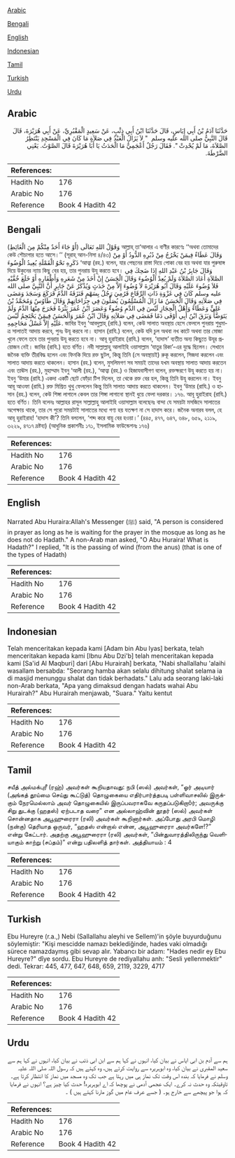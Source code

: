 [Arabic](#arabic)

[Bengali](#bengali)

[English](#english)

[Indonesian](#indonesian)

[Tamil](#tamil)

[Turkish](#turkish)

[Urdu](#urdu)

## Arabic


<div dir="rtl" lang="ar" style={{fontSize:'larger',backgroundColor:'#f8f9fa',padding:20}}>
حَدَّثَنَا آدَمُ بْنُ أَبِي إِيَاسٍ، قَالَ حَدَّثَنَا ابْنُ أَبِي ذِئْبٍ، عَنْ سَعِيدٍ الْمَقْبُرِيِّ، عَنْ أَبِي هُرَيْرَةَ، قَالَ قَالَ النَّبِيُّ صلى الله عليه وسلم ‏ "‏ لاَ يَزَالُ الْعَبْدُ فِي صَلاَةٍ مَا كَانَ فِي الْمَسْجِدِ يَنْتَظِرُ الصَّلاَةَ، مَا لَمْ يُحْدِثْ ‏"‏‏.‏ فَقَالَ رَجُلٌ أَعْجَمِيٌّ مَا الْحَدَثُ يَا أَبَا هُرَيْرَةَ قَالَ الصَّوْتُ‏.‏ يَعْنِي الضَّرْطَةَ‏.‏
</div>
<div style={{backgroundColor:'#f8f9fa',padding:20, marginBottom: 10}}><table> <thead> <tr> <th>References:</th> <th></th> </tr> </thead> <tbody><tr><td>Hadith No</td><td>176</td></tr><tr><td>Arabic No</td><td>176</td></tr><tr><td>Reference</td><td>Book 4 Hadith 42</td></tr></tbody></table></div>

## Bengali


<div dir="ltr" lang="bn" style={{fontSize:'larger',backgroundColor:'#f8f9fa',padding:20}}>
وَقَوْلُ اللهِ تَعَالَى (أَوْ جَاءَ أَحَدٌ مِنْكُمْ مِنَ الْغَائِطِ) আল্লাহ্ তা‘আলার এ বাণীর কারণেঃ ‘‘অথবা তোমাদের কেউ শৌচাগার হতে আসে।’’ (সূরাহ্ আন-নিসা ৪/৪৩) وَقَالَ عَطَاءٌ فِيمَنْ يَخْرُجُ مِنْ دُبُرِهِ الدُّودُ أَوْ مِنْ ذَكَرِهِ نَحْوُ الْقَمْلَةِ يُعِيدُ الْوُضُوءَ ‘আত্বা (রহ.) বলেন, যার পেছনের রাস্তা দিয়ে পোকা বের হয় অথবা যার পুরুষাঙ্গ দিয়ে উকুনের ন্যায় কিছু বের হয়, তার পুনরায় উযূ করতে হবে। وَقَالَ جَابِرُ بْنُ عَبْدِ اللهِ إِذَا ضَحِكَ فِي الصَّلاَةِ أَعَادَ الصَّلاَةَ وَلَمْ يُعِدْ الْوُضُوءَ وَقَالَ الْحَسَنُ إِنْ أَخَذَ مِنْ شَعَرِهِ وَأَظْفَارِهِ أَوْ خَلَعَ خُفَّيْهِ فَلاَ وُضُوءَ عَلَيْهِ وَقَالَ أَبُو هُرَيْرَةَ لاَ وُضُوءَ إِلاَّ مِنْ حَدَثٍ وَيُذْكَرُ عَنْ جَابِرٍ أَنَّ النَّبِيَّ صلى الله عليه وسلم كَانَ فِي غَزْوَةِ ذَاتِ الرِّقَاعِ فَرُمِيَ رَجُلٌ بِسَهْمٍ فَنَزَفَهُ الدَّمُ فَرَكَعَ وَسَجَدَ وَمَضَى فِي صَلاَتِهِ وَقَالَ الْحَسَنُ مَا زَالَ الْمُسْلِمُونَ يُصَلُّونَ فِي جِرَاحَاتِهِمْ وَقَالَ طَاوُسٌ وَمُحَمَّدُ بْنُ عَلِيٍّ وَعَطَاءٌ وَأَهْلُ الْحِجَازِ لَيْسَ فِي الدَّمِ وُضُوءٌ وَعَصَرَ ابْنُ عُمَرَ بَثْرَةً فَخَرَجَ مِنْهَا الدَّمُ وَلَمْ يَتَوَضَّأْ وَبَزَقَ ابْنُ أَبِي أَوْفَى دَمًا فَمَضَى فِي صَلاَتِهِ وَقَالَ ابْنُ عُمَرَ وَالْحَسَنُ فِيمَنْ يَحْتَجِمُ لَيْسَ عَلَيْهِ إِلاَّ غَسْلُ مَحَاجِمِهِ. জাবির ইবনু ‘আবদুল্লাহ্ (রাযি.) বলেন, কেউ সালাত অবস্থায় হেসে ফেললে পুনরায় শুধুমাত্র সালাতই আদায় করবে, পুনঃ উযূ করবে না। হাসান (রাযি.) বলেন, কেউ যদি চুল অথবা নখ কাটে অথবা তার মোজা খুলে ফেলে তবে তার পুনরায় উযূ করতে হবে না। আবূ হুরাইরাহ (রাযি.) বলেন, ‘হাদাস’ ব্যতীত অন্য কিছুতে উযূর প্রয়োজন নেই। জাবির (রাযি.) হতে বর্ণিত। নবী সাল্লাল্লাহু আলাইহি ওয়াসাল্লাম ‘যাতুর রিকা’-এর যুদ্ধে ছিলেন। সেখানে জনৈক ব্যক্তি তীরবিদ্ধ হলেন এবং ফিনকি দিয়ে রক্ত ছুটল, কিন্তু তিনি (সে অবস্থায়ই) রুকূ করলেন, সিজদা করলেন এবং সালাত আদায় করতে থাকলেন। হাসান (রহ.) বলেন, মুসলিমগণ সব সময়ই তাদের যখম অবস্থায় সালাত আদায় করতেন এবং তাঊস (রহ.), মুহাম্মাদ ইবনু ‘আলী (রহ.), ‘আত্বা (রহ.) ও হিজাযবাসীগণ বলেন, রক্তক্ষরণে উযূ করতে হয় না। ইবনু ‘উমার (রাযি.) একদা একটি ছোট ফোঁড়া টিপ দিলেন, তা থেকে রক্ত বের হল, কিন্তু তিনি উযূ করলেন না। ইবনু আবূ আওফা (রাযি.) রক্ত মিশ্রিত থুথু ফেললেন কিন্তু তিনি সালাত আদায় করতে থাকলেন। ইবনু ‘উমার (রাযি.) ও হাসান (রহ.) বলেন, কেউ শিঙ্গা লাগালে কেবল তার শিঙ্গা লাগানো স্থানই ধুয়ে ফেলা দরকার। ১৭৬. আবূ হুরাইরাহ (রাযি.) হতে বর্ণিত। তিনি বলেনঃ আল্লাহর রাসূল সাল্লাল্লাহু আলাইহি ওয়াসাল্লাম বলেছেনঃ বান্দা যে সময়টা মসজিদে সালাতের অপেক্ষায় থাকে, তার সে পুরো সময়টাই সালাতের মধ্যে গণ্য হয় যতক্ষণ না সে হাদাস করে। জনৈক অনারব বলল, হে আবূ হুরাইরাহ! ‘হাদাস কী’? তিনি বললেন, ‘শব্দ করে বায়ু বের হওয়া।’ (৪৪৫, ৪৭৭, ৬৪৭, ৬৪৮, ৬৫৯, ২১১৯, ৩২২৯, ৪৭১৭ দ্রষ্টব্য) (আধুনিক প্রকাশনীঃ ১৭১, ইসলামিক ফাউন্ডেশনঃ ১৭৬)
</div>
<div style={{backgroundColor:'#f8f9fa',padding:20, marginBottom: 10}}><table> <thead> <tr> <th>References:</th> <th></th> </tr> </thead> <tbody><tr><td>Hadith No</td><td>176</td></tr><tr><td>Arabic No</td><td>176</td></tr><tr><td>Reference</td><td>Book 4 Hadith 42</td></tr></tbody></table></div>

## English


<div dir="ltr" lang="en" style={{fontSize:'larger',backgroundColor:'#f8f9fa',padding:20}}>
Narrated Abu Huraira:Allah's Messenger (ﷺ) said, "A person is considered in prayer as long as he is waiting for the prayer in the mosque as long as he does not do Hadath." A non-Arab man asked, "O Abu Huraira! What is Hadath?" I replied, "It is the passing of wind (from the anus) (that is one of the types of Hadath)
</div>
<div style={{backgroundColor:'#f8f9fa',padding:20, marginBottom: 10}}><table> <thead> <tr> <th>References:</th> <th></th> </tr> </thead> <tbody><tr><td>Hadith No</td><td>176</td></tr><tr><td>Arabic No</td><td>176</td></tr><tr><td>Reference</td><td>Book 4 Hadith 42</td></tr></tbody></table></div>

## Indonesian


<div dir="ltr" lang="id" style={{fontSize:'larger',backgroundColor:'#f8f9fa',padding:20}}>
Telah menceritakan kepada kami [Adam bin Abu Iyas] berkata, telah menceritakan kepada kami [Ibnu Abu Dzi'b] telah menceritakan kepada kami [Sa'id Al Maqburi] dari [Abu Hurairah] berkata, "Nabi shallallahu 'alaihi wasallam bersabda: "Seorang hamba akan selalu dihitung shalat selama ia di masjid menunggu shalat dan tidak berhadats." Lalu ada seorang laki-laki non-Arab berkata, "Apa yang dimaksud dengan hadats wahai Abu Hurairah?" Abu Hurairah menjawab, "Suara." Yaitu kentut
</div>
<div style={{backgroundColor:'#f8f9fa',padding:20, marginBottom: 10}}><table> <thead> <tr> <th>References:</th> <th></th> </tr> </thead> <tbody><tr><td>Hadith No</td><td>176</td></tr><tr><td>Arabic No</td><td>176</td></tr><tr><td>Reference</td><td>Book 4 Hadith 42</td></tr></tbody></table></div>

## Tamil


<div dir="ltr" lang="ta" style={{fontSize:'larger',backgroundColor:'#f8f9fa',padding:20}}>
சயீத் அல்மக்புரீ (ரஹ்) அவர்கள் கூறியதாவது: நபி (ஸல்) அவர்கள், “ஓர் அடியார் (அங்கத் தூய்மை செய்து கூட்டுத்) தொழுகையை எதிர்பார்த்தபடி பள்ளிவாசலில் இருக்கும் நேரமெல்லாம் அவர் தொழுகையில் இருப்பவராகவே கருதப்படுகிறாôர்; அவருக்கு சிறு துடக்கு (ஹதஸ்) ஏற்படாத வரை” என அல்லாஹ்வின் தூதர் (ஸல்) அவர்கள் சொன்னதாக அபூஹுரைரா (ரலி) அவர்கள் கூறினார்கள். அப்போது அரபி மொழி (நன்கு) தெரியாத ஒருவர், “ஹதஸ் என்றால் என்ன, அபூஹுரைரா அவர்களே!?” என்று கேட்டார். அதற்கு அபூஹுரைரா (ரலி) அவர்கள், “பின்துவாரத்திலிருந்து வெளியாகும் காற்று (சப்தம்)” என்று பதிலளித் தார்கள். அத்தியாயம் : 4
</div>
<div style={{backgroundColor:'#f8f9fa',padding:20, marginBottom: 10}}><table> <thead> <tr> <th>References:</th> <th></th> </tr> </thead> <tbody><tr><td>Hadith No</td><td>176</td></tr><tr><td>Arabic No</td><td>176</td></tr><tr><td>Reference</td><td>Book 4 Hadith 42</td></tr></tbody></table></div>

## Turkish


<div dir="ltr" lang="tr" style={{fontSize:'larger',backgroundColor:'#f8f9fa',padding:20}}>
Ebu Hureyre (r.a.,) Nebi (Sallallahu aleyhi ve Sellem)'in şöyle buyurduğunu söylemiştir: "Kişi mescidde namazı beklediğinde, hades vaki olmadığı sürece namazdaymış gibi sevap alır. Yabancı bir adam: "Hades nedir ey Ebu Hureyre?" dîye sordu. Ebu Hureyre de rediyallahu anh: "Sesli yellenmektir" dedi. Tekrar: 445, 477, 647, 648, 659, 2119, 3229, 4717
</div>
<div style={{backgroundColor:'#f8f9fa',padding:20, marginBottom: 10}}><table> <thead> <tr> <th>References:</th> <th></th> </tr> </thead> <tbody><tr><td>Hadith No</td><td>176</td></tr><tr><td>Arabic No</td><td>176</td></tr><tr><td>Reference</td><td>Book 4 Hadith 42</td></tr></tbody></table></div>

## Urdu


<div dir="rtl" lang="ur" style={{fontSize:'larger',backgroundColor:'#f8f9fa',padding:20}}>
ہم سے آدم بن ابی ایاس نے بیان کیا، انہوں نے کہا ہم سے ابن ابی ذئب نے بیان کیا، انہوں نے کہا ہم سے سعید المقبری نے بیان کیا، وہ ابوہریرہ سے روایت کرتے ہیں، وہ کہتے ہیں کہ رسول اللہ صلی اللہ علیہ وسلم نے فرمایا کہ بندہ اس وقت تک نماز ہی میں رہتا ہے جب تک وہ مسجد میں نماز کا انتظار کرتا ہے۔ تاوقیتکہ وہ حدث نہ کرے۔ ایک عجمی آدمی نے پوچھا کہ اے ابوہریرہ! حدث کیا چیز ہے؟ انہوں نے فرمایا کہ ہوا جو پیچھے سے خارج ہو۔ ( جسے عرف عام میں گوز مارنا کہتے ہیں ) ۔
</div>
<div style={{backgroundColor:'#f8f9fa',padding:20, marginBottom: 10}}><table> <thead> <tr> <th>References:</th> <th></th> </tr> </thead> <tbody><tr><td>Hadith No</td><td>176</td></tr><tr><td>Arabic No</td><td>176</td></tr><tr><td>Reference</td><td>Book 4 Hadith 42</td></tr></tbody></table></div>